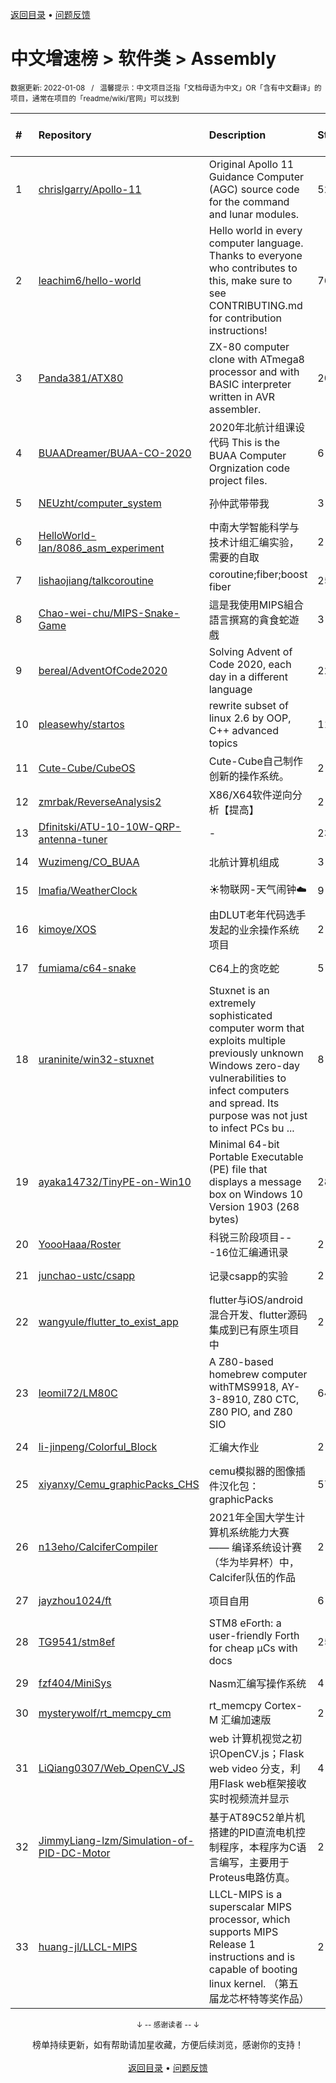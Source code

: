 <a href="https://gitee.com/GrowingGit/GitHub-Chinese-Top-Charts#github中文排行榜">返回目录</a> • <a href="/content/docs/feedback.md">问题反馈</a>

# 中文增速榜 > 软件类 > Assembly
<sub>数据更新: 2022-01-08&nbsp;&nbsp;&nbsp;/&nbsp;&nbsp;&nbsp;温馨提示：中文项目泛指「文档母语为中文」OR「含有中文翻译」的项目，通常在项目的「readme/wiki/官网」可以找到</sub>

|#|Repository|Description|Stars|Average daily growth|Updated|
|:-|:-|:-|:-|:-|:-|
|1|[chrislgarry/Apollo-11](https://gitee.com/chrislgarry/Apollo-11)|Original Apollo 11 Guidance Computer (AGC) source code for the command and lunar modules.|52279|18|2021-12-10|
|2|[leachim6/hello-world](https://gitee.com/leachim6/hello-world)|Hello world in every computer language.  Thanks to everyone who contributes to this, make sure to see CONTRIBUTING.md for contribution instructions!|7685|2|2022-01-07|
|3|[Panda381/ATX80](https://gitee.com/Panda381/ATX80)|ZX-80 computer clone with ATmega8 processor and with BASIC interpreter written in AVR assembler.|20|1|2021-12-15|
|4|[BUAADreamer/BUAA-CO-2020](https://gitee.com/BUAADreamer/BUAA-CO-2020)|2020年北航计组课设代码 This is the BUAA Computer Orgnization code project files.|6|0|2021-11-27|
|5|[NEUzht/computer_system](https://gitee.com/NEUzht/computer_system)|孙仲武带带我|3|0|2021-12-20|
|6|[HelloWorld-Ian/8086_asm_experiment](https://gitee.com/HelloWorld-Ian/8086_asm_experiment)|中南大学智能科学与技术计组汇编实验，需要的自取|2|0|2021-07-10|
|7|[lishaojiang/talkcoroutine](https://gitee.com/lishaojiang/talkcoroutine)|coroutine;fiber;boost fiber|25|0|2021-08-03|
|8|[Chao-wei-chu/MIPS-Snake-Game](https://gitee.com/Chao-wei-chu/MIPS-Snake-Game)|這是我使用MIPS組合語言撰寫的貪食蛇遊戲|3|0|2021-09-03|
|9|[bereal/AdventOfCode2020](https://gitee.com/bereal/AdventOfCode2020)|Solving Advent of Code 2020, each day in a different language|22|0|2021-07-28|
|10|[pleasewhy/startos](https://gitee.com/pleasewhy/startos)|rewrite subset of linux 2.6 by OOP, C++ advanced topics|11|0|2021-07-22|
|11|[Cute-Cube/CubeOS](https://gitee.com/Cute-Cube/CubeOS)|Cute-Cube自己制作创新的操作系统。|2|0|2021-08-18|
|12|[zmrbak/ReverseAnalysis2](https://gitee.com/zmrbak/ReverseAnalysis2)|X86/X64软件逆向分析【提高】|2|0|2021-08-25|
|13|[Dfinitski/ATU-10-10W-QRP-antenna-tuner](https://gitee.com/Dfinitski/ATU-10-10W-QRP-antenna-tuner)|-|23|0|2021-12-09|
|14|[Wuzimeng/CO_BUAA](https://gitee.com/Wuzimeng/CO_BUAA)|北航计算机组成|3|0|2021-09-22|
|15|[lmafia/WeatherClock](https://gitee.com/lmafia/WeatherClock)|☀️物联网-天气闹钟☁️|9|0|2021-07-16|
|16|[kimoye/XOS](https://gitee.com/kimoye/XOS)|由DLUT老年代码选手发起的业余操作系统项目|2|0|2021-09-04|
|17|[fumiama/c64-snake](https://gitee.com/fumiama/c64-snake)|C64上的贪吃蛇|5|0|2021-10-18|
|18|[uraninite/win32-stuxnet](https://gitee.com/uraninite/win32-stuxnet)|Stuxnet is an extremely sophisticated computer worm that exploits multiple previously unknown Windows zero-day vulnerabilities to infect computers and spread. Its purpose was not just to infect PCs bu ...|8|0|2021-09-01|
|19|[ayaka14732/TinyPE-on-Win10](https://gitee.com/ayaka14732/TinyPE-on-Win10)|Minimal 64-bit Portable Executable (PE) file that displays a message box on Windows 10 Version 1903 (268 bytes)|28|0|2021-11-27|
|20|[YoooHaaa/Roster](https://gitee.com/YoooHaaa/Roster)|科锐三阶段项目---16位汇编通讯录|2|0|2021-09-22|
|21|[junchao-ustc/csapp](https://gitee.com/junchao-ustc/csapp)|记录csapp的实验|2|0|2021-10-30|
|22|[wangyule/flutter_to_exist_app](https://gitee.com/wangyule/flutter_to_exist_app)|flutter与iOS/android混合开发、flutter源码集成到已有原生项目中|2|0|2021-07-16|
|23|[leomil72/LM80C](https://gitee.com/leomil72/LM80C)|A Z80-based homebrew computer withTMS9918, AY-3-8910, Z80 CTC, Z80 PIO, and Z80 SIO|64|0|2021-12-12|
|24|[li-jinpeng/Colorful_Block](https://gitee.com/li-jinpeng/Colorful_Block)|汇编大作业|2|0|2021-11-10|
|25|[xiyanxy/Cemu_graphicPacks_CHS](https://gitee.com/xiyanxy/Cemu_graphicPacks_CHS)|cemu模拟器的图像插件汉化包：graphicPacks|57|0|2021-12-12|
|26|[n13eho/CalciferCompiler](https://gitee.com/n13eho/CalciferCompiler)|2021年全国大学生计算机系统能力大赛—— 编译系统设计赛（华为毕昇杯）中，Calcifer队伍的作品|2|0|2021-11-21|
|27|[jayzhou1024/ft](https://gitee.com/jayzhou1024/ft)|项目自用|6|0|2021-09-30|
|28|[TG9541/stm8ef](https://gitee.com/TG9541/stm8ef)|STM8 eForth: a user-friendly Forth for cheap µCs with docs|259|0|2021-11-30|
|29|[fzf404/MiniSys](https://gitee.com/fzf404/MiniSys)|Nasm汇编写操作系统|4|0|2021-09-23|
|30|[mysterywolf/rt_memcpy_cm](https://gitee.com/mysterywolf/rt_memcpy_cm)|rt_memcpy Cortex-M 汇编加速版|2|0|2021-12-08|
|31|[LiQiang0307/Web_OpenCV_JS](https://gitee.com/LiQiang0307/Web_OpenCV_JS)|web 计算机视觉之初识OpenCV.js；Flask web  video 分支，利用Flask web框架接收实时视频流并显示|4|0|2022-01-03|
|32|[JimmyLiang-lzm/Simulation-of-PID-DC-Motor](https://gitee.com/JimmyLiang-lzm/Simulation-of-PID-DC-Motor)|基于AT89C52单片机搭建的PID直流电机控制程序，本程序为C语言编写，主要用于Proteus电路仿真。|2|0|2021-08-30|
|33|[huang-jl/LLCL-MIPS](https://gitee.com/huang-jl/LLCL-MIPS)|LLCL-MIPS is a superscalar MIPS processor, which supports MIPS Release 1 instructions and is capable of booting linux kernel. （第五届龙芯杯特等奖作品）|2|0|2021-09-25|

<div align="center">
    <p><sub>↓ -- 感谢读者 -- ↓</sub></p>
    榜单持续更新，如有帮助请加星收藏，方便后续浏览，感谢你的支持！
</div>

<br/>

<div align="center"><a href="https://gitee.com/GrowingGit/GitHub-Chinese-Top-Charts#github中文排行榜">返回目录</a> • <a href="/content/docs/feedback.md">问题反馈</a></div>
